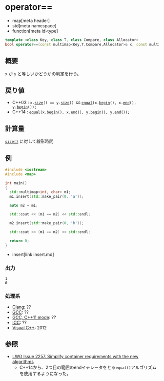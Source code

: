 # operator==
* map[meta header]
* std[meta namespace]
* function[meta id-type]

```cpp
template <class Key, class T, class Compare, class Allocator>
bool operator==(const multimap<Key,T,Compare,Allocator>& x, const multimap<Key,T,Compare,Allocator>& y);
```

## 概要
`x` が `y` と等しいかどうかの判定を行う。


## 戻り値
- C++03 : `x.`[`size`](size.md)`() == y.`[`size`](size.md)`() &&` [`equal`](/reference/algorithm/equal.md)`(x.`[`begin`](begin.md)`(), x.`[`end`](end.md)`(), y.`[`begin`](begin.md)`());`
- C++14 : [`equal`](/reference/algorithm/equal.md)`(x.`[`begin`](begin.md)`(), x.`[`end`](end.md)`(), y.`[`begin`](begin.md)`(), y.`[`end`](end.md)`());`


## 計算量
[`size()`](/reference/map/multimap/size.md) に対して線形時間


## 例
```cpp example
#include <iostream>
#include <map>

int main()
{
  std::multimap<int, char> m1;
  m1.insert(std::make_pair(0, 'a'));

  auto m2 = m1;

  std::cout << (m1 == m2) << std::endl;

  m2.insert(std::make_pair(0, 'b'));

  std::cout << (m1 == m2) << std::endl;

  return 0;
}
```
* insert[link insert.md]

### 出力
```
1
0
```

### 処理系
- [Clang](/implementation.md#clang): ??
- [GCC](/implementation.md#gcc): ??
- [GCC, C++11 mode](/implementation.md#gcc): ??
- [ICC](/implementation.md#icc): ??
- [Visual C++](/implementation.md#visual_cpp): 2012


## 参照
- [LWG Issue 2257. Simplify container requirements with the new algorithms](http://www.open-std.org/jtc1/sc22/wg21/docs/lwg-defects.html#2257)
    - C++14から、2つ目の範囲のendイテレータをとる`equal()`アルゴリズムを使用するようになった。

